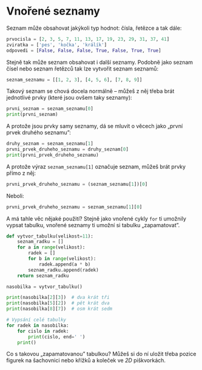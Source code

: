 # Vnořené seznamy

Seznam může obsahovat jakýkoli typ hodnot: čísla, řetězce a tak dále:

```python
prvocisla = [2, 3, 5, 7, 11, 13, 17, 19, 23, 29, 31, 37, 41]
zviratka = ['pes', 'kočka', 'králík']
odpovedi = [False, False, False, True, False, True, True]
```

Stejně tak může seznam obsahovat i další seznamy.
Podobně jako seznam čísel nebo seznam řetězců tak lze vytvořit seznam seznamů:

```python
seznam_seznamu = [[1, 2, 3], [4, 5, 6], [7, 8, 9]]
```

Takový seznam se chová docela normálně – můžeš z něj třeba brát jednotlivé
prvky (které jsou ovšem taky seznamy):

```python
prvni_seznam = seznam_seznamu[0]
print(prvni_seznam)
```

A protože jsou prvky samy seznamy,
dá se mluvit o věcech jako „první prvek druhého seznamu”:

```python
druhy_seznam = seznam_seznamu[1]
prvni_prvek_druheho_seznamu = druhy_seznam[0]
print(prvni_prvek_druheho_seznamu)
```

A protože výraz `seznam_seznamu[1]`
označuje seznam, můžeš brát prvky přímo z něj:

```python
prvni_prvek_druheho_seznamu = (seznam_seznamu[1])[0]
```

Neboli:

```python
prvni_prvek_druheho_seznamu = seznam_seznamu[1][0]
```

A má tahle věc nějaké použití?
Stejně jako vnořené cykly `for` ti umožnily vypsat tabulku, vnořené seznamy
ti umožní si tabulku „zapamatovat”.

```python
def vytvor_tabulku(velikost=11):
    seznam_radku = []
    for a in range(velikost):
        radek = []
        for b in range(velikost):
            radek.append(a * b)
        seznam_radku.append(radek)
    return seznam_radku

nasobilka = vytvor_tabulku()

print(nasobilka[2][3])  # dva krát tři
print(nasobilka[5][2])  # pět krát dva
print(nasobilka[8][7])  # osm krát sedm

# Vypsání celé tabulky
for radek in nasobilka:
    for cislo in radek:
        print(cislo, end=' ')
    print()
```

Co s takovou „zapamatovanou” tabulkou?
Můžeš si do ní uložit třeba pozice
figurek na šachovnici nebo křížků a koleček
ve *2D* piškvorkách.
